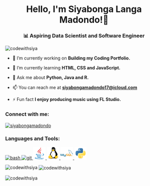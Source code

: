 <h1 align="center">Hello, I'm Siyabonga Langa Madondo!👋</h1>
<h3 align="center">📊 Aspiring Data Scientist and Software Engineer</h3>

<p align="left"> <img src="https://komarev.com/ghpvc/?username=codewithsiya&label=Profile%20views&color=0e75b6&style=flat" alt="codewithsiya" /> </p>

- 🔭 I’m currently working on **Building my Coding Portfolio.**

- 🌱 I’m currently learning **HTML, CSS and JavaScript.**

- 💬 Ask me about **Python, Java and R.**

- 📫 You can reach me at **siyabongamadondo17@icloud.com**

- ⚡ Fun fact **I enjoy producing music using FL Studio.**

<h3 align="left">Connect with me:</h3>
<p align="left">
<a href="https://linkedin.com/in/siyabongamadondo" target="blank"><img align="center" src="https://raw.githubusercontent.com/rahuldkjain/github-profile-readme-generator/master/src/images/icons/Social/linked-in-alt.svg" alt="siyabongamadondo" height="30" width="40" /></a>
</p>

<h3 align="left">Languages and Tools:</h3>
<p align="left"> <a href="https://www.gnu.org/software/bash/" target="_blank" rel="noreferrer"> <img src="https://www.vectorlogo.zone/logos/gnu_bash/gnu_bash-icon.svg" alt="bash" width="40" height="40"/> </a> <a href="https://git-scm.com/" target="_blank" rel="noreferrer"> <img src="https://www.vectorlogo.zone/logos/git-scm/git-scm-icon.svg" alt="git" width="40" height="40"/> </a> <a href="https://www.java.com" target="_blank" rel="noreferrer"> <img src="https://raw.githubusercontent.com/devicons/devicon/master/icons/java/java-original.svg" alt="java" width="40" height="40"/> </a> <a href="https://www.linux.org/" target="_blank" rel="noreferrer"> <img src="https://raw.githubusercontent.com/devicons/devicon/master/icons/linux/linux-original.svg" alt="linux" width="40" height="40"/> </a> <a href="https://www.mysql.com/" target="_blank" rel="noreferrer"> <img src="https://raw.githubusercontent.com/devicons/devicon/master/icons/mysql/mysql-original-wordmark.svg" alt="mysql" width="40" height="40"/> </a> <a href="https://www.python.org" target="_blank" rel="noreferrer"> <img src="https://raw.githubusercontent.com/devicons/devicon/master/icons/python/python-original.svg" alt="python" width="40" height="40"/> </a> </p>

<p><img align="left" src="https://github-readme-stats.vercel.app/api/top-langs?username=codewithsiya&show_icons=true&locale=en&layout=compact" alt="codewithsiya" /></p>

<p>&nbsp;<img align="center" src="https://github-readme-stats.vercel.app/api?username=codewithsiya&show_icons=true&locale=en" alt="codewithsiya" /></p>

<p><img align="center" src="https://github-readme-streak-stats.herokuapp.com/?user=codewithsiya&" alt="codewithsiya" /></p>
